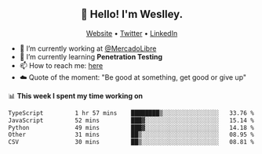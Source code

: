 <h2 align="center">👋 Hello! I'm Weslley.</h2>
<p align="center">
  <a href="http://weslleyneri.com.br">Website</a> •
  <a href="https://twitter.com/Weslley_Neri">Twitter</a> •
  <a href="https://www.linkedin.com/in/weslley-neri-3658908b">LinkedIn</a>
</p>


- 🔭 I’m currently working at [@MercadoLibre](https://github.com/mercadolibre)
- 🌱 I’m currently learning **Penetration Testing**
- 📫 How to reach me: [here](mailto:weslley39@gmail.com)
- ☁️ Quote of the moment: "Be good at something, get good or give up"

📊 **This week I spent my time working on**
<!--START_SECTION:waka-->

```txt
TypeScript         1 hr 57 mins    ████████▒░░░░░░░░░░░░░░░░   33.76 %
JavaScript         52 mins         ███▓░░░░░░░░░░░░░░░░░░░░░   15.14 %
Python             49 mins         ███▓░░░░░░░░░░░░░░░░░░░░░   14.18 %
Other              31 mins         ██▒░░░░░░░░░░░░░░░░░░░░░░   08.95 %
CSV                30 mins         ██▒░░░░░░░░░░░░░░░░░░░░░░   08.81 %
```

<!--END_SECTION:waka-->

<!-- Inspired by https://github.com/gruselhaus/gruselhaus -->